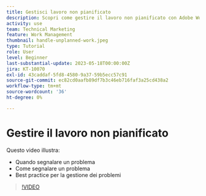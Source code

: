 ```yaml
---
title: Gestisci lavoro non pianificato
description: Scopri come gestire il lavoro non pianificato con Adobe Workfront.
activity: use
team: Technical Marketing
feature: Work Management
thumbnail: handle-unplanned-work.jpeg
type: Tutorial
role: User
level: Beginner
last-substantial-update: 2023-05-18T00:00:00Z
jira: KT-10070
exl-id: 43caddaf-5fd8-4580-9a37-59b5ecc57c91
source-git-commit: ec82cd0aafb89df7b3c46eb716faf3a25cd438a2
workflow-type: tm+mt
source-wordcount: '36'
ht-degree: 0%

---
```


# Gestire il lavoro non pianificato

Questo video illustra:

* Quando segnalare un problema
* Come segnalare un problema
* Best practice per la gestione dei problemi

>[!VIDEO](https://video.tv.adobe.com/v/3419488/?quality=12&learn=on)
